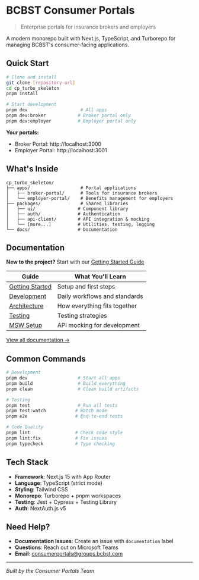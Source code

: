 # BCBST Consumer Portals

> Enterprise portals for insurance brokers and employers

A modern monorepo built with Next.js, TypeScript, and Turborepo for managing BCBST's consumer-facing applications.

## Quick Start

```bash
# Clone and install
git clone [repository-url]
cd cp_turbo_skeleton
pnpm install

# Start development
pnpm dev                    # All apps
pnpm dev:broker            # Broker portal only
pnpm dev:employer          # Employer portal only
```

**Your portals:**
- Broker Portal: http://localhost:3000
- Employer Portal: http://localhost:3001

## What's Inside

```
cp_turbo_skeleton/
├── apps/                   # Portal applications
│   ├── broker-portal/      # Tools for insurance brokers
│   └── employer-portal/    # Benefits management for employers
├── packages/               # Shared libraries
│   ├── ui/                # Component library
│   ├── auth/              # Authentication
│   ├── api-client/        # API integration & mocking
│   └── [more...]          # Utilities, testing, logging
└── docs/                  # Documentation
```

## Documentation

**New to the project?** Start with our [Getting Started Guide](./docs/getting-started.md)

| Guide | What You'll Learn |
|-------|------------------|
| [Getting Started](./docs/getting-started.md) | Setup and first steps |
| [Development](./docs/development.md) | Daily workflows and standards |
| [Architecture](./docs/architecture.md) | How everything fits together |
| [Testing](./docs/testing.md) | Testing strategies |
| [MSW Setup](./docs/msw-setup.md) | API mocking for development |

[View all documentation →](./docs/README.md)

## Common Commands

```bash
# Development
pnpm dev                   # Start all apps
pnpm build                 # Build everything
pnpm clean                 # Clean build artifacts

# Testing
pnpm test                  # Run all tests
pnpm test:watch           # Watch mode
pnpm e2e                  # End-to-end tests

# Code Quality
pnpm lint                 # Check code style
pnpm lint:fix             # Fix issues
pnpm typecheck            # Type checking
```

## Tech Stack

- **Framework**: Next.js 15 with App Router
- **Language**: TypeScript (strict mode)
- **Styling**: Tailwind CSS
- **Monorepo**: Turborepo + pnpm workspaces
- **Testing**: Jest + Cypress + Testing Library
- **Auth**: NextAuth.js v5

## Need Help?

- **Documentation Issues**: Create an issue with `documentation` label
- **Questions**: Reach out on Microsoft Teams
- **Email**: consumerportals@groups.bcbst.com

---

*Built by the Consumer Portals Team*